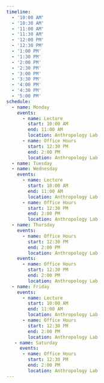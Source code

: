 ```yaml
---
timeline:
  - '10:00 AM'
  - '10:30 AM'
  - '11:00 AM'
  - '11:30 AM'
  - '12:00 PM'
  - '12:30 PM'
  - '1:00 PM'
  - '1:30 PM'
  - '2:00 PM'
  - '2:30 PM'
  - '3:00 PM'
  - '3:30 PM'
  - '4:00 PM'
  - '4:30 PM'
  - '5:00 PM'
schedule:
  - name: Monday
    events:
      - name: Lecture
        start: 10:00 AM
        end: 11:00 AM
        location: Anthropology Lab
      - name: Office Hours
        start: 12:30 PM
        end: 2:00 PM
        location: Anthropology Lab
  - name: Tuesday
  - name: Wednesday
    events:
      - name: Lecture
        start: 10:00 AM
        end: 11:00 AM
        location: Anthropology Lab
      - name: Office Hours
        start: 12:30 PM
        end: 2:00 PM
        location: Anthropology Lab
  - name: Thursday
    events:
      - name: Office Hours
        start: 12:30 PM
        end: 2:00 PM
        location: Anthropology Lab
    events:
      - name: Office Hours
        start: 12:30 PM
        end: 2:00 PM
        location: Anthropology Lab
  - name: Friday
    events:
      - name: Lecture
        start: 10:00 AM
        end: 11:00 AM
        location: Anthropology Lab
      - name: Office Hours
        start: 12:30 PM
        end: 2:00 PM
        location: Anthropology Lab
   - name: Saturday
     events:
      - name: Office Hours
        start: 12:30 PM
        end: 2:00 PM
        location: Anthropology Lab
---
```

